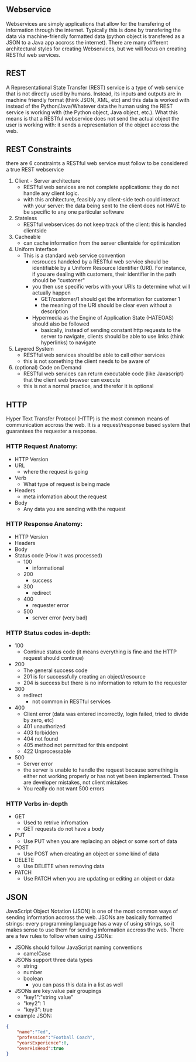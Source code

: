 ## Webservice
Webservices are simply applications that allow for the transfering of information through the internet. Typically this is done by transfering the data via machine-friendly formatted data (python object is transfered as a JSON to a Java app accross the internet). There are many different architectural styles for creating Webservices, but we will focus on creating RESTful web services.
## REST
A Representational State Transfer (REST) service is a type of web service that is not directly used by humans. Instead, its inputs and outputs are in machine friendly format (think JSON, XML, etc) and this data is worked with instead of the Python/Java/Whatever data the human using the REST service is working with (the Python object, Java object, etc.). What this means is that a RESTful webservice does not send the actual object the user is working with: it sends a representation of the object accross the web. 
## REST Constraints
there are 6 constraints a RESTful web service must follow to be considered a true REST webservice
1. Client - Server architecture
    - RESTful web services are not complete applications: they do not handle any client logic.
    - with this architecture, feasibly any client-side tech could interact with your server: the data being sent to the client does not HAVE to be specific to any one particular software
2. Stateless
    - RESTful webservices do not keep track of the client: this is handled clientside
3. Cacheable
    - can cache information from the server clientside for optimization
4. Uniform Interface
    - This is a standard web service convention
        - resrouces handeled by a RESTful web service should be identifiable by a Uniform Resource Identifier (URI). For instance, if you are dealing with customers, their identifier in the path should be "customer"
        - you then use specific verbs with your URIs to determine what will actually happen
            - GET/customer/1 should get the information for customer 1
            - the meaning of the URI should be clear even without a description
        - Hypermedia as the Engine of Application State (HATEOAS) should also be followed
            - basically, instead of sending constant http requests to the server to navigate, clients should be able to use links (think hyperlinks) to navigate
5. Layered System
    - RESTful web services should be able to call other services
    - this is not something the client needs to be aware of
6. (optional) Code on Demand
    - RESTful web services can return executable code (like Javascript) that the client web browser can execute
    - this is not a normal practice, and therefor it is optional

## HTTP
Hyper Text Transfer Protocol (HTTP) is the most common means of communication accross the web. It is a request/response based system that guarantees the requester a response.
### HTTP Request Anatomy:
- HTTP Version
- URL
    - where the request is going
- Verb
    - What type of request is being made
- Headers
    - meta infomation about the request
- Body
    - Any data you are sending with the request
### HTTP Response Anatomy:
- HTTP Version
- Headers
- Body
- Status code (How it was processed)
    - 100
        - informational
    - 200
        - success
    - 300
        - redirect
    - 400
        - requester error
    - 500
        - server error (very bad)

### HTTP Status codes in-depth:
- 100
    - Continue status code (it means everything is fine and the HTTP request should continue)
- 200
    - The general success code
    - 201 is for successfully creating an object/resource
    - 204 is success but there is no information to return to the requester
- 300
    - redirect
        - not common in RESTful services
- 400
    - Client error (data was entered incorrectly, login failed, tried to divide by zero, etc)
    - 401 unauthorized
    - 403 forbidden
    - 404 not found
    - 405 method not permitted for this endpoint
    - 422 Unprocessable
- 500
    - Server error
    - the server is unable to handle the request because something is either not working properly or has not yet been implemented. These are developer mistakes, not client mistakes
    - You really do not want 500 errors
### HTTP Verbs in-depth
- GET
    - Used to retrive infromation
    - GET requests do not have a body
- PUT
    - Use PUT when you are replacing an object or some sort of data
- POST
    - Use POST when creating an object or some kind of data
- DELETE
    - Use DELETE when removing data
- PATCH
    - Use PATCH when you are updating or editing an object or data
## JSON
JavaScript Object Notation (JSON) is one of the most common ways of sending information accross the web. JSONs are basically formatted strings: every programming language has a way of using strings, so it makes sense to use them for sending information accross the web. There are a few rules to follow when using JSONs:
- JSONs should follow JavaScript naming conventions
    - camelCase
- JSONs support three data types
    - string
    - number
    - boolean
        - you can pass this data in a list as well
- JSONs are key:value pair groupings
    - "key1":"string value"
    - "key2": 1
    - "key3": true
- example JSON:
```JSON
{
    "name":"Ted",
    "profession":"Football Coach",
    "yearsExperience":0,
    "overHisHead":true
}
```